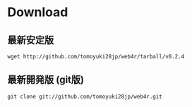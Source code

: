 Download
=========

最新安定版
-----------
    wget http://github.com/tomoyuki28jp/web4r/tarball/v0.2.4

最新開発版 (git版)
-------------------
    git clone git://github.com/tomoyuki28jp/web4r.git
